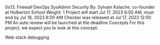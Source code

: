 0x13. Firewall
DevOps
SysAdmin
Security
 By: Sylvain Kalache, co-founder at Holberton School
 Weight: 1
 Project will start Jul 17, 2023 6:00 AM, must end by Jul 18, 2023 6:00 AM
 Checker was released at Jul 17, 2023 12:00 PM
 An auto review will be launched at the deadline
Concepts
For this project, we expect you to look at this concept:

Web stack debugging
